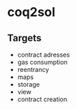 # coq2sol

## Targets
* contract adresses
* gas consumption
* reentrancy
* maps
* storage
* view
* contract creation
